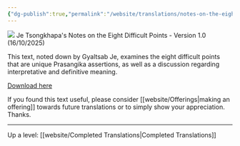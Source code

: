 ```yaml
---
{"dg-publish":true,"permalink":"/website/translations/notes-on-the-eight-difficult-points/"}
---
```


<img src="/pdf/8diff_icon.png" class="gyurme-pic"> Je Tsongkhapa's Notes on the Eight Difficult Points - Version 1.0 (16/10/2025)

This text, noted down by Gyaltsab Je, examines the eight difficult points that are unique Prasangika assertions, as well as a discussion regarding interpretative and definitive meaning.

<a href="/pdf/Notes%20on%20the%20Eight%20Difficult%20Points.pdf" download>Download here</a>

If you found this text useful, please consider [[website/Offerings\|making an offering]] towards future translations or to simply show your appreciation. Thanks.

---
Up a level: [[website/Completed Translations\|Completed Translations]]